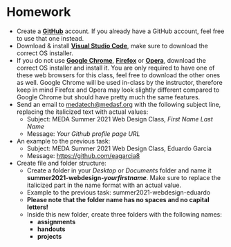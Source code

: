 ﻿# Homework
* Create a [**GitHub**](http://www.github.com/) account. If you already have a GitHub account, feel free to use that one instead.
* Download & install [**Visual Studio Code**](https://code.visualstudio.com/), make sure to download the correct OS installer.
* If you do not use [**Google Chrome**](https://www.google.com/chrome/), [**Firefox**](https://www.mozilla.org/en-US/firefox/new/) or [**Opera**](https://www.opera.com/), download the correct OS installer and install it. You are only required to have one of these web browsers for this class, feel free to download the other ones as well. Google Chrome will be used in-class by the instructor, therefore keep in mind Firefox and Opera may look slightly different compared to Google Chrome but should have pretty much the same features.
* Send an email to medatech@medasf.org with the following subject line, replacing the italicized text with actual values:
	* Subject: MEDA Summer 2021 Web Design Class, *First Name Last Name*
	* Message: *Your Github profile page URL*
* An example to the previous task:
	* Subject: MEDA Summer 2021 Web Design Class, Eduardo Garcia
	* Message: https://github.com/eagarcia8
* Create file and folder structure:
	* Create a folder in your *Desktop* or *Documents* folder and name it **summer2021-webdesign-*yourfirstname***. Make sure to replace the italicized part in the name format with an actual value.
	* Example to the previous task: summer2021-webdesign-eduardo
	* **Please note that the folder name has no spaces and no capital letters!**
	* Inside this new folder, create three folders with the following names: 
		* **assignments**
		* **handouts**
		* **projects**


